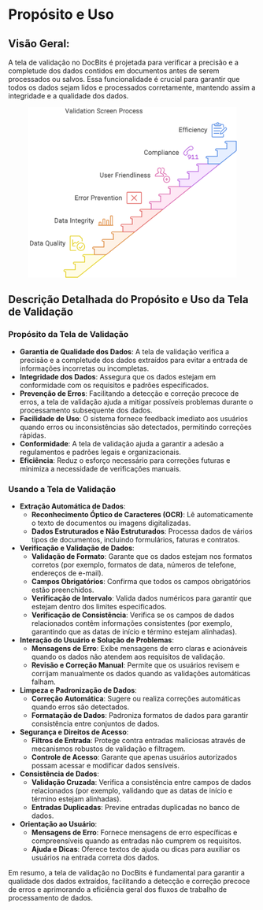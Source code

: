 # Propósito e Uso

## Visão Geral:

A tela de validação no DocBits é projetada para verificar a precisão e a completude dos dados contidos em documentos antes de serem processados ou salvos. Essa funcionalidade é crucial para garantir que todos os dados sejam lidos e processados corretamente, mantendo assim a integridade e a qualidade dos dados.

<figure><img src="../../.gitbook/assets/purpose-and-use1.svg" alt=""><figcaption></figcaption></figure>

## Descrição Detalhada do Propósito e Uso da Tela de Validação

### Propósito da Tela de Validação

* **Garantia de Qualidade dos Dados**: A tela de validação verifica a precisão e a completude dos dados extraídos para evitar a entrada de informações incorretas ou incompletas.
* **Integridade dos Dados**: Assegura que os dados estejam em conformidade com os requisitos e padrões especificados.
* **Prevenção de Erros**: Facilitando a detecção e correção precoce de erros, a tela de validação ajuda a mitigar possíveis problemas durante o processamento subsequente dos dados.
* **Facilidade de Uso**: O sistema fornece feedback imediato aos usuários quando erros ou inconsistências são detectados, permitindo correções rápidas.
* **Conformidade**: A tela de validação ajuda a garantir a adesão a regulamentos e padrões legais e organizacionais.
* **Eficiência**: Reduz o esforço necessário para correções futuras e minimiza a necessidade de verificações manuais.

### Usando a Tela de Validação

* **Extração Automática de Dados**:
  * **Reconhecimento Óptico de Caracteres (OCR)**: Lê automaticamente o texto de documentos ou imagens digitalizadas.
  * **Dados Estruturados e Não Estruturados**: Processa dados de vários tipos de documentos, incluindo formulários, faturas e contratos.
* **Verificação e Validação de Dados**:
  * **Validação de Formato**: Garante que os dados estejam nos formatos corretos (por exemplo, formatos de data, números de telefone, endereços de e-mail).
  * **Campos Obrigatórios**: Confirma que todos os campos obrigatórios estão preenchidos.
  * **Verificação de Intervalo**: Valida dados numéricos para garantir que estejam dentro dos limites especificados.
  * **Verificação de Consistência**: Verifica se os campos de dados relacionados contêm informações consistentes (por exemplo, garantindo que as datas de início e término estejam alinhadas).
* **Interação do Usuário e Solução de Problemas**:
  * **Mensagens de Erro**: Exibe mensagens de erro claras e acionáveis quando os dados não atendem aos requisitos de validação.
  * **Revisão e Correção Manual**: Permite que os usuários revisem e corrijam manualmente os dados quando as validações automáticas falham.
* **Limpeza e Padronização de Dados**:
  * **Correção Automática**: Sugere ou realiza correções automáticas quando erros são detectados.
  * **Formatação de Dados**: Padroniza formatos de dados para garantir consistência entre conjuntos de dados.
* **Segurança e Direitos de Acesso**:
  * **Filtros de Entrada**: Protege contra entradas maliciosas através de mecanismos robustos de validação e filtragem.
  * **Controle de Acesso**: Garante que apenas usuários autorizados possam acessar e modificar dados sensíveis.
* **Consistência de Dados**:
  * **Validação Cruzada**: Verifica a consistência entre campos de dados relacionados (por exemplo, validando que as datas de início e término estejam alinhadas).
  * **Entradas Duplicadas**: Previne entradas duplicadas no banco de dados.
* **Orientação ao Usuário**:
  * **Mensagens de Erro**: Fornece mensagens de erro específicas e compreensíveis quando as entradas não cumprem os requisitos.
  * **Ajuda e Dicas**: Oferece textos de ajuda ou dicas para auxiliar os usuários na entrada correta dos dados.

Em resumo, a tela de validação no DocBits é fundamental para garantir a qualidade dos dados extraídos, facilitando a detecção e correção precoce de erros e aprimorando a eficiência geral dos fluxos de trabalho de processamento de dados.
